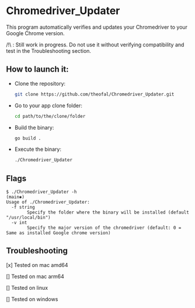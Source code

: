 # Chromedriver_Updater

This program automatically verifies and updates your Chromedriver to your Google Chrome version.

/!\ : Still work in progress. Do not use it without verifying compatibility and test in the Troubleshooting section.

## How to launch it:
- Clone the repository:
  ```bash
  git clone https://github.com/theofal/Chromedriver_Updater.git
  ```
- Go to your app clone folder:
  ```bash
  cd path/to/the/clone/folder
  ```
- Build the binary:
  ```bash
  go build .
  ```
- Execute the binary:
  ```bash
  ./Chromedriver_Updater
  ```
  
## Flags
```
$ ./Chromedriver_Updater -h                                                                                                                       (main✱)
Usage of ./Chromedriver_Updater:
  -f string
    	Specify the folder where the binary will be installed (default "/usr/local/bin")
  -v int
    	Specify the major version of the chromedriver (default: 0 = Same as installed Google chrome version)
```

## Troubleshooting

[x] Tested on mac amd64

[] Tested on mac arm64

[] Tested on linux

[] Tested on windows